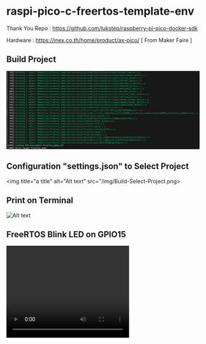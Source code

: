 # raspi-pico-c-freertos-template-env

Thank You Repo : https://github.com/lukstep/raspberry-pi-pico-docker-sdk 

Hardware : https://inex.co.th/home/product/ax-pico/ [ From Maker Faire ]

## Build Project

<img title="a title" alt="Alt text" src="/img/Build-FreeRTOS-demo.png">

## Configuration "settings.json" to Select Project

<img title="a title" alt="Alt text" src="/img/Build-Select-Project.png>

## Print on Terminal

<img title="a title" alt="Alt text" src="/img/hello-FreeRTOS.png">

## FreeRTOS Blink LED on GPIO15

<video width="320" height="240" controls>
  <source src="/img/document_6060147383767929824.mp4" type="video/mp4">
</video>